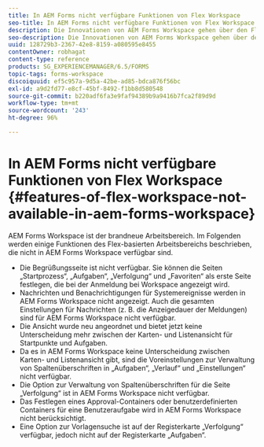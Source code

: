 ```yaml
---
title: In AEM Forms nicht verfügbare Funktionen von Flex Workspace
seo-title: In AEM Forms nicht verfügbare Funktionen von Flex Workspace
description: Die Innovationen von AEM Forms Workspace gehen über den Flex-basierten Arbeitsbereich hinaus. Lesen Sie mehr über die Unterschiede in Features und Funktionen.
seo-description: Die Innovationen von AEM Forms Workspace gehen über den Flex-basierten Arbeitsbereich hinaus. Lesen Sie mehr über die Unterschiede in Features und Funktionen.
uuid: 128729b3-2367-42e8-8159-a080595e8455
contentOwner: robhagat
content-type: reference
products: SG_EXPERIENCEMANAGER/6.5/FORMS
topic-tags: forms-workspace
discoiquuid: ef5c957a-9d5a-42be-ad85-bdca876f56bc
exl-id: a9d2fd77-e8cf-45bf-8492-f1bb8d580548
source-git-commit: b220adf6fa3e9faf94389b9a9416b7fca2f89d9d
workflow-type: tm+mt
source-wordcount: '243'
ht-degree: 96%

---
```


# In AEM Forms nicht verfügbare Funktionen von Flex Workspace {#features-of-flex-workspace-not-available-in-aem-forms-workspace}

AEM Forms Workspace ist der brandneue Arbeitsbereich. Im Folgenden werden einige Funktionen des Flex-basierten Arbeitsbereichs beschrieben, die nicht in AEM Forms Workspace verfügbar sind.

* Die Begrüßungsseite ist nicht verfügbar. Sie können die Seiten „Startprozess“, „Aufgaben“, „Verfolgung“ und „Favoriten“ als erste Seite festlegen, die bei der Anmeldung bei Workspace angezeigt wird.
* Nachrichten und Benachrichtigungen für Systemereignisse werden in AEM Forms Workspace nicht angezeigt. Auch die gesamten Einstellungen für Nachrichten (z. B. die Anzeigedauer der Meldungen) sind für AEM Forms Workspace nicht verfügbar.
* Die Ansicht wurde neu angeordnet und bietet jetzt keine Unterscheidung mehr zwischen der Karten- und Listenansicht für Startpunkte und Aufgaben.
* Da es in AEM Forms Workspace keine Unterscheidung zwischen Karten- und Listenansicht gibt, sind die Voreinstellungen zur Verwaltung von Spaltenüberschriften in „Aufgaben“, „Verlauf“ und „Einstellungen“ nicht verfügbar.
* Die Option zur Verwaltung von Spaltenüberschriften für die Seite „Verfolgung“ ist in AEM Forms Workspace nicht verfügbar.
* Das Festlegen eines Approval-Containers oder benutzerdefinierten Containers für eine Benutzeraufgabe wird in AEM Forms Workspace nicht berücksichtigt.
* Eine Option zur Vorlagensuche ist auf der Registerkarte „Verfolgung“ verfügbar, jedoch nicht auf der Registerkarte „Aufgaben“.
